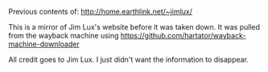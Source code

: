 Previous contents of:
http://home.earthlink.net/~jimlux/

This is a mirror of Jim Lux's website before it was taken down.   It was pulled from the wayback machine using  https://github.com/hartator/wayback-machine-downloader

All credit goes to Jim Lux.   I just didn't want the information to disappear.